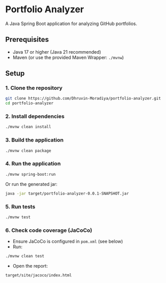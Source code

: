 # Portfolio Analyzer

A Java Spring Boot application for analyzing GitHub portfolios.

## Prerequisites
- Java 17 or higher (Java 21 recommended)
- Maven (or use the provided Maven Wrapper: `./mvnw`)

## Setup

### 1. Clone the repository
```sh
git clone https://github.com/Dhruvin-Moradiya/portfolio-analyzer.git
cd portfolio-analyzer
```

### 2. Install dependencies
```sh
./mvnw clean install
```

### 3. Build the application
```sh
./mvnw clean package
```

### 4. Run the application
```sh
./mvnw spring-boot:run
```
Or run the generated jar:
```sh
java -jar target/portfolio-analyzer-0.0.1-SNAPSHOT.jar
```

### 5. Run tests
```sh
./mvnw test
```

### 6. Check code coverage (JaCoCo)
- Ensure JaCoCo is configured in `pom.xml` (see below)
- Run:
```sh
./mvnw clean test
```
- Open the report:
```
target/site/jacoco/index.html
```